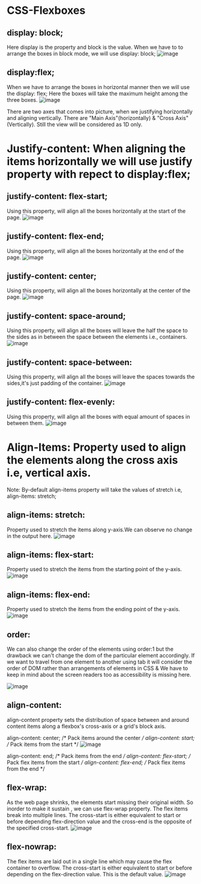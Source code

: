 # CSS-Flexboxes

display: block;
----------------
Here display is the property and block is the value.
When we have to to arrange the boxes in block mode, we will use display: block;
![image](https://user-images.githubusercontent.com/48117959/223181815-37ac1cfb-8972-485e-afa0-d91b2746a4f7.png)


display:flex;
--------------
When we have to arrange the boxes in horizontal manner then we will use the display: flex; Here the boxes will take the maximum height among the three boxes.
![image](https://user-images.githubusercontent.com/48117959/223182483-e10936e3-f3fe-4feb-b818-b75604a3082d.png)


There are two axes that comes into picture, when we justifying horizontally and aligning vertically. There are "Main Axis"(horizontally) & "Cross Axis"(Vertically). Still the view will be considered as 1D only.


# Justify-content: When aligning the items horizontally we will use justify property with repect to display:flex;

justify-content: flex-start;
-----------------------------
Using this property, will align all the boxes horizontally at the start of the page.
![image](https://user-images.githubusercontent.com/48117959/223186725-d70263b7-e18a-4771-a2e9-151f37c9924d.png)


justify-content: flex-end;
--------------------------
Using this property, will align all the boxes horizontally at the end of the page.
![image](https://user-images.githubusercontent.com/48117959/223187235-8c3fcae8-d9b6-43fa-a48b-3260d9923b47.png)


justify-content: center;
-------------------------
Using this property, will align all the boxes horizontally at the center of the page.
![image](https://user-images.githubusercontent.com/48117959/223187710-5fe97b0f-b2fa-4c89-9755-a49714f50ff8.png)

justify-content: space-around;
-------------------------------
Using this property, will align all the boxes will leave the half the space to the sides as in between the space between the  elements i.e., containers.
![image](https://user-images.githubusercontent.com/48117959/235298961-b9c76da0-57b0-4e8a-a1fb-66b8b6533e7a.png)

justify-content: space-between:
-------------------------------
Using this property, will align all the boxes will leave the spaces towards the sides,it's just padding of the container.
![image](https://user-images.githubusercontent.com/48117959/235299115-5c240d56-4680-4487-aaf0-82844448cddb.png)

justify-content: flex-evenly:
-----------------------------
Using this property, will align all the boxes with equal amount of spaces in between them.
![image](https://user-images.githubusercontent.com/48117959/235299222-a9761b59-44e7-4d0b-ac45-425515734464.png)

# Align-Items: Property used to align the elements along the cross axis i.e, vertical axis.
Note: By-default align-items property will take the values of stretch i.e, align-items: stretch;

align-items: stretch:
----------------------
Property used to stretch the items along y-axis.We can observe no change in the output here.
![image](https://user-images.githubusercontent.com/48117959/235299370-81c8ee21-02a4-4456-bb49-03344a101262.png)

align-items: flex-start:
------------------------
Property used to stretch the items from the starting point of the y-axis.
![image](https://user-images.githubusercontent.com/48117959/235299420-3419f91f-c135-42b3-a363-75edb423fda5.png)

align-items: flex-end:
----------------------
Property used to stretch the items from the ending point of the y-axis.
![image](https://user-images.githubusercontent.com/48117959/235299483-3ce117a8-b992-4c47-90d1-30ed43401f00.png)

order:
-------
We can also change the order of the elements using order:1 but the drawback we can't change the dom of the particular element accordingly.
If we want to travel from one element to another  using tab it will consider the order of DOM rather than arrangements of elements in CSS & We have to keep in mind about the screen readers too as accessibility is missing here. 

![image](https://user-images.githubusercontent.com/48117959/235300165-fe47a170-9a76-4b8d-84d3-def56d40518e.png)

align-content:
--------------
align-content property sets the distribution of space between and around content items along a flexbox's cross-axis or a grid's block axis.

align-content: center; /* Pack items around the center */
align-content: start; /* Pack items from the start */
![image](https://user-images.githubusercontent.com/48117959/235300476-98f21966-f656-48bb-b889-e491536b328e.png)

align-content: end; /* Pack items from the end */
align-content: flex-start; /* Pack flex items from the start */
align-content: flex-end; /* Pack flex items from the end */

flex-wrap:
---------
As the web page shrinks, the elements start missing their original width. So inorder to make it sustain , we can use flex-wrap property.
The flex items break into multiple lines. The cross-start is either equivalent to start or before depending flex-direction value and the cross-end is the opposite of the specified cross-start.
![image](https://user-images.githubusercontent.com/48117959/235300563-749658fc-b2e8-4faa-9831-947c1b3a43fa.png)

flex-nowrap:
------------
The flex items are laid out in a single line which may cause the flex container to overflow. The cross-start is either equivalent to start or before depending on the flex-direction value. This is the default value.
![image](https://user-images.githubusercontent.com/48117959/235300631-e7bc88c1-6317-4e79-953e-9223b2e07971.png)











